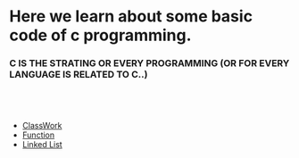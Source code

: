 # Here we learn about some basic code of c programming.

### C IS THE STRATING OR EVERY PROGRAMMING (OR FOR EVERY LANGUAGE IS RELATED TO C..)
<br>

#
- [ClassWork](/classwork/README.md)
- [Function](/function/)
- [Linked List](/Linklist/)

#
